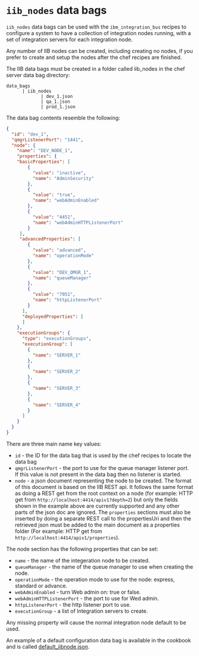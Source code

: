 `iib_nodes` data bags
==========================
`iib_nodes` data bags can be used with the `ibm_integration_bus` recipes to configure a system to have a collection of integration nodes running, with a set of integration servers for each integration node.

Any number of IIB nodes can be created, including creating no nodes, if you prefer to create and setup the nodes after the chef recipes are finished.

The IIB data bags must be created in a folder called iib_nodes in the chef server data bag directory:
```
data_bags   
      | iib_nodes
             | dev_1.json
             | qa_1.json
             | prod_1.json
```

The data bag contents resemble the following:


```json
{
  "id": "dev_1",
  "qmgrListenerPort": "1441",
  "node": {
    "name": "DEV_NODE_1",
    "properties": {
    "basicProperties": [
        {
          "value": "inactive",
          "name": "AdminSecurity" 
        },
        {
          "value": "true",
          "name": "webAdminEnabled"
        },
        {
          "value": "4451",
          "name": "webAdminHTTPListenerPort"
        }
     ],
     "advancedProperties": [ 
        {
          "value": "advanced",
          "name": "operationMode"
        },
        {
          "value": "DEV_QMGR_1",
          "name": "queueManager"
        },
        {
          "value": "7051",
          "name": "httpListenerPort"
        }
      ],
      "deployedProperties": [        
      ]
    },
    "executionGroups": {
      "type": "executionGroups",
      "executionGroup": [
        {
          "name": "SERVER_1"
        },
        {
          "name": "SERVER_2"
        },
        {
          "name": "SERVER_3"
        },
        {
          "name": "SERVER_4"
        }
      ]
    }
  }
}
```
There are three main name key values:

* `id` - the ID for the data bag that is used by the chef recipes to locate the data bag
* `qmgrListenerPort` - the port to use for the queue manager listener port. If this value is not present in the data bag then no listener is started.
* `node` - a json document representing the node to be created. The format of this document is based on the IIB REST api. It follows the same format as doing a REST get from the root context on a node (for example: HTTP get from `http://localhost:4414/apiv1?depth=2`) but only the fields shown in the example above are currently supported and any other parts of the json doc are ignored. The `properties` sections must also be inserted by doing a separate REST call to the propertiesUri and then the retrieved json must be added to the main document as a properties folder (For example: HTTP get from `http://localhost:4414/apiv1/properties`). 

The node section has the following properties that can be set:

* `name` - the name of the integeration node to be created.
* `queueManager` - the name of the queue manager to use when creating the node.
* `operationMode` - the operation mode to use for the node: express, standard or advance.
* `webAdminEnabled` - turn Web admin on: true or false.
* `webAdminHTTPListenerPort` - the port to use for Wed admin.
* `httpListenerPort` - the http listener port to use.
* `executionGroup` - a list of Integration servers to create.

Any missing property will cause the normal integration node default to be used.

An example of a default configuration data bag is available in the cookbook and is called [default_iibnode.json](./default_iibnode.json).